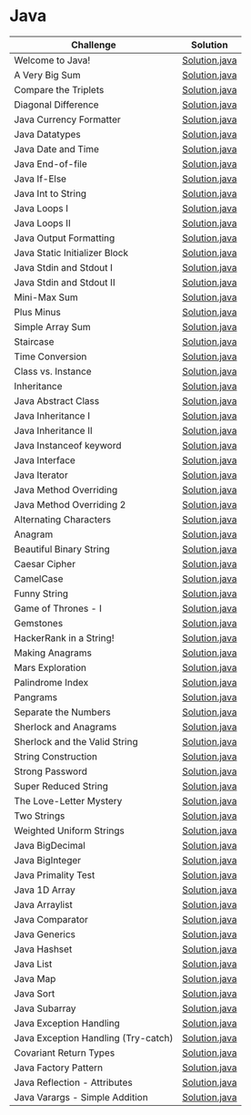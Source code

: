 # **Java**

| Challenge | Solution     
| ------------- |:-------------:|
|Welcome to Java!|[Solution.java](https://github.com/HasanliGulshan/HackerRank_solutions/blob/master/Java/Introduction/Welcome%20to%20Java!)|
|A Very Big Sum|[Solution.java](https://github.com/HasanliGulshan/HackerRank_solutions/blob/master/Java/Introduction/A%20Very%20Big%20Sum)|
|Compare the Triplets|[Solution.java](https://github.com/HasanliGulshan/HackerRank_solutions/blob/master/Java/Introduction/Compare%20the%20Triplets)|
|Diagonal Difference|[Solution.java](https://github.com/HasanliGulshan/HackerRank_solutions/blob/master/Java/Introduction/Diagonal%20Difference)|
|Java Currency Formatter|[Solution.java]()||[Solution.java](https://github.com/HasanliGulshan/HackerRank_solutions/blob/master/Java/Introduction/Java%20Currency%20Formatter)|
|Java Datatypes|[Solution.java](https://github.com/HasanliGulshan/HackerRank_solutions/blob/master/Java/Introduction/Java%20Datatypes)|
|Java Date and Time|[Solution.java](https://github.com/HasanliGulshan/HackerRank_solutions/blob/master/Java/Introduction/Java%20Date%20and%20Time)|
|Java End-of-file|[Solution.java](https://github.com/HasanliGulshan/HackerRank_solutions/blob/master/Java/Introduction/Java%20End-of-file)|
|Java If-Else|[Solution.java](https://github.com/HasanliGulshan/HackerRank_solutions/blob/master/Java/Introduction/Java%20If-Else)|
|Java Int to String|[Solution.java](https://github.com/HasanliGulshan/HackerRank_solutions/blob/master/Java/Introduction/Java%20Int%20to%20String)|
|Java Loops I|[Solution.java](https://github.com/HasanliGulshan/HackerRank_solutions/blob/master/Java/Introduction/Java%20Loops%20I)|
|Java Loops II|[Solution.java](https://github.com/HasanliGulshan/HackerRank_solutions/blob/master/Java/Introduction/Java%20Loops%20II)|
|Java Output Formatting|[Solution.java](https://github.com/HasanliGulshan/HackerRank_solutions/blob/master/Java/Introduction/Java%20Output%20Formatting)|
|Java Static Initializer Block|[Solution.java](https://github.com/HasanliGulshan/HackerRank_solutions/blob/master/Java/Introduction/Java%20Static%20Initializer%20Block)|
|Java Stdin and Stdout I|[Solution.java](https://github.com/HasanliGulshan/HackerRank_solutions/blob/master/Java/Introduction/Java%20Stdin%20and%20Stdout%20I)|
|Java Stdin and Stdout II|[Solution.java](https://github.com/HasanliGulshan/HackerRank_solutions/blob/master/Java/Introduction/Java%20Stdin%20and%20Stdout%20II)|
|Mini-Max Sum|[Solution.java](https://github.com/HasanliGulshan/HackerRank_solutions/blob/master/Java/Introduction/Mini-Max%20Sum)|
|Plus Minus|[Solution.java](https://github.com/HasanliGulshan/HackerRank_solutions/blob/master/Java/Introduction/Plus%20Minus)|
|Simple Array Sum|[Solution.java](https://github.com/HasanliGulshan/HackerRank_solutions/blob/master/Java/Introduction/Simple%20Array%20Sum)|
|Staircase|[Solution.java](https://github.com/HasanliGulshan/HackerRank_solutions/blob/master/Java/Introduction/Staircase)|
|Time Conversion|[Solution.java](https://github.com/HasanliGulshan/HackerRank_solutions/blob/master/Java/Introduction/Time%20Conversion)|Class vs. Instance
|Class vs. Instance|[Solution.java](https://github.com/HasanliGulshan/HackerRank_solutions/blob/master/Java/Object%20Oriented%20Programming/Class%20vs.%20Instance)|
|Inheritance|[Solution.java](https://github.com/HasanliGulshan/HackerRank_solutions/blob/master/Java/Object%20Oriented%20Programming/Inheritance)|
|Java Abstract Class|[Solution.java](https://github.com/HasanliGulshan/HackerRank_solutions/blob/master/Java/Object%20Oriented%20Programming/Java%20Abstract%20Class)|
|Java Inheritance I|[Solution.java](https://github.com/HasanliGulshan/HackerRank_solutions/blob/master/Java/Object%20Oriented%20Programming/Java%20Inheritance%20I)|
|Java Inheritance II|[Solution.java](https://github.com/HasanliGulshan/HackerRank_solutions/blob/master/Java/Object%20Oriented%20Programming/Java%20Inheritance%20II)|
|Java Instanceof keyword|[Solution.java](https://github.com/HasanliGulshan/HackerRank_solutions/blob/master/Java/Object%20Oriented%20Programming/Java%20Instanceof%20keyword)|
|Java Interface|[Solution.java](https://github.com/HasanliGulshan/HackerRank_solutions/blob/master/Java/Object%20Oriented%20Programming/Java%20Interface)|
|Java Iterator|[Solution.java](https://github.com/HasanliGulshan/HackerRank_solutions/blob/master/Java/Object%20Oriented%20Programming/Java%20Iterator)|
|Java Method Overriding|[Solution.java](https://github.com/HasanliGulshan/HackerRank_solutions/blob/master/Java/Object%20Oriented%20Programming/Java%20Method%20Overriding)|
|Java Method Overriding 2|[Solution.java](https://github.com/HasanliGulshan/HackerRank_solutions/blob/master/Java/Object%20Oriented%20Programming/Java%20Method%20Overriding%202)|
|Alternating Characters|[Solution.java](https://github.com/HasanliGulshan/HackerRank_solutions/blob/master/Java/Strings/Alternating%20Characters)|
|Anagram|[Solution.java](https://github.com/HasanliGulshan/HackerRank_solutions/blob/master/Java/Strings/Anagram)|
|Beautiful Binary String|[Solution.java](https://github.com/HasanliGulshan/HackerRank_solutions/blob/master/Java/Strings/Beautiful%20Binary%20String)|
|Caesar Cipher|[Solution.java](https://github.com/HasanliGulshan/HackerRank_solutions/blob/master/Java/Strings/Caesar%20Cipher)|
|CamelCase|[Solution.java](https://github.com/HasanliGulshan/HackerRank_solutions/blob/master/Java/Strings/CamelCase)|
|Funny String|[Solution.java](https://github.com/HasanliGulshan/HackerRank_solutions/blob/master/Java/Strings/Funny%20String)|
|Game of Thrones - I|[Solution.java](https://github.com/HasanliGulshan/HackerRank_solutions/blob/master/Java/Strings/Game%20of%20Thrones%20-%20I)|
|Gemstones|[Solution.java](https://github.com/HasanliGulshan/HackerRank_solutions/blob/master/Java/Strings/Gemstones)|
|HackerRank in a String!|[Solution.java](https://github.com/HasanliGulshan/HackerRank_solutions/blob/master/Java/Strings/HackerRank%20in%20a%20String!)|
|Making Anagrams|[Solution.java](https://github.com/HasanliGulshan/HackerRank_solutions/blob/master/Java/Strings/Making%20Anagrams)|
|Mars Exploration|[Solution.java](https://github.com/HasanliGulshan/HackerRank_solutions/blob/master/Java/Strings/Mars%20Exploration)|
|Palindrome Index|[Solution.java](https://github.com/HasanliGulshan/HackerRank_solutions/blob/master/Java/Strings/Palindrome%20Index)|
|Pangrams|[Solution.java](https://github.com/HasanliGulshan/HackerRank_solutions/blob/master/Java/Strings/Pangrams)|
|Separate the Numbers|[Solution.java](https://github.com/HasanliGulshan/HackerRank_solutions/blob/master/Java/Strings/Separate%20the%20Numbers)|
|Sherlock and Anagrams|[Solution.java](https://github.com/HasanliGulshan/HackerRank_solutions/blob/master/Java/Strings/Sherlock%20and%20Anagrams)|
|Sherlock and the Valid String|[Solution.java](https://github.com/HasanliGulshan/HackerRank_solutions/blob/master/Java/Strings/Sherlock%20and%20the%20Valid%20String)|
|String Construction|[Solution.java](https://github.com/HasanliGulshan/HackerRank_solutions/blob/master/Java/Strings/String%20Construction)|
|Strong Password|[Solution.java](https://github.com/HasanliGulshan/HackerRank_solutions/blob/master/Java/Strings/Strong%20Password)|
|Super Reduced String|[Solution.java](https://github.com/HasanliGulshan/HackerRank_solutions/blob/master/Java/Strings/Super%20Reduced%20String)|
|The Love-Letter Mystery|[Solution.java](https://github.com/HasanliGulshan/HackerRank_solutions/blob/master/Java/Strings/The%20Love-Letter%20Mystery)|
|Two Strings|[Solution.java](https://github.com/HasanliGulshan/HackerRank_solutions/blob/master/Java/Strings/Two%20Strings)|
|Weighted Uniform Strings|[Solution.java](https://github.com/HasanliGulshan/HackerRank_solutions/blob/master/Java/Strings/Weighted%20Uniform%20Strings)|
|Java BigDecimal|[Solution.java](https://github.com/HasanliGulshan/HackerRank_solutions/blob/master/Java/BigNumber/Java%20BigDecimal)|
|Java BigInteger|[Solution.java](https://github.com/HasanliGulshan/HackerRank_solutions/blob/master/Java/BigNumber/Java%20BigInteger)|
|Java Primality Test|[Solution.java](https://github.com/HasanliGulshan/HackerRank_solutions/blob/master/Java/BigNumber/Java%20Primality%20Test)|
|Java 1D Array|[Solution.java](https://github.com/HasanliGulshan/HackerRank_solutions/blob/master/Java/Data%20Structures/Java%201D%20Array)|
|Java Arraylist|[Solution.java](https://github.com/HasanliGulshan/HackerRank_solutions/blob/master/Java/Data%20Structures/Java%20Arraylist)|
|Java Comparator|[Solution.java](https://github.com/HasanliGulshan/HackerRank_solutions/blob/master/Java/Data%20Structures/Java%20Comparator)|
|Java Generics|[Solution.java](https://github.com/HasanliGulshan/HackerRank_solutions/blob/master/Java/Data%20Structures/Java%20Generics)|
|Java Hashset|[Solution.java](https://github.com/HasanliGulshan/HackerRank_solutions/blob/master/Java/Data%20Structures/Java%20Hashset)|
|Java List|[Solution.java](https://github.com/HasanliGulshan/HackerRank_solutions/blob/master/Java/Data%20Structures/Java%20List)|
|Java Map|[Solution.java](https://github.com/HasanliGulshan/HackerRank_solutions/blob/master/Java/Data%20Structures/Java%20Map)|
|Java Sort|[Solution.java](https://github.com/HasanliGulshan/HackerRank_solutions/blob/master/Java/Data%20Structures/Java%20Sort)|
|Java Subarray|[Solution.java](https://github.com/HasanliGulshan/HackerRank_solutions/blob/master/Java/Data%20Structures/Java%20Subarray)|
|Java Exception Handling|[Solution.java](https://github.com/HasanliGulshan/HackerRank_solutions/blob/master/Java/Exception%20Handling/Java%20Exception%20Handling)|
|Java Exception Handling (Try-catch)|[Solution.java](https://github.com/HasanliGulshan/HackerRank_solutions/blob/master/Java/Exception%20Handling/Java%20Exception%20Handling%20(Try-catch))|
|Covariant Return Types|[Solution.java](https://github.com/HasanliGulshan/HackerRank_solutions/blob/master/Java/Advanced/Covariant%20Return%20Types)|
|Java Factory Pattern|[Solution.java](https://github.com/HasanliGulshan/HackerRank_solutions/blob/master/Java/Advanced/Java%20Factory%20Pattern)|
|Java Reflection - Attributes|[Solution.java](https://github.com/HasanliGulshan/HackerRank_solutions/blob/master/Java/Advanced/Java%20Reflection%20-%20Attributes)|
|Java Varargs - Simple Addition|[Solution.java](https://github.com/HasanliGulshan/HackerRank_solutions/blob/master/Java/Advanced/Java%20Varargs%20-%20Simple%20Addition)|

